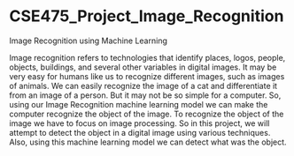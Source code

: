 # CSE475_Project_Image_Recognition
Image Recognition using Machine Learning

Image recognition refers to technologies that identify places, logos, people, objects, buildings, and several other variables in digital images. It may be very easy for humans like us to recognize different images, such as images of animals. We can easily recognize the image of a cat and differentiate it from an image of a person. But it may not be so simple for a computer. So, using our Image Recognition machine learning model we can make the computer recognize the object of the image. To recognize the object of the image we have to focus on image processing. So in this project, we will attempt to detect the object in a digital image using various techniques. Also, using this machine learning model we can detect what was the object.
